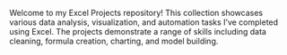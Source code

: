 Welcome to my Excel Projects repository! This collection showcases various data analysis, visualization, and automation tasks I’ve completed using Excel. The projects demonstrate a range of skills including data cleaning, formula creation, charting, and model building.
